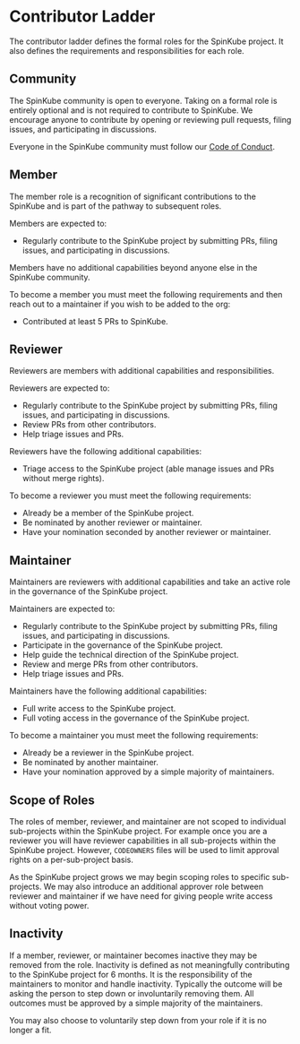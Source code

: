 # Contributor Ladder

The contributor ladder defines the formal roles for the SpinKube project. It also defines the requirements and responsibilities for each role.

## Community

The SpinKube community is open to everyone. Taking on a formal role is entirely optional and is not required to contribute to SpinKube. We encourage anyone to contribute by opening or reviewing pull requests, filing issues, and participating in discussions.

Everyone in the SpinKube community must follow our [Code of Conduct](CODE_OF_CONDUCT.md).

## Member

The member role is a recognition of significant contributions to the SpinKube and is part of the pathway to subsequent roles.

Members are expected to:

- Regularly contribute to the SpinKube project by submitting PRs, filing issues, and participating in discussions.

Members have no additional capabilities beyond anyone else in the SpinKube community.

To become a member you must meet the following requirements and then reach out to a maintainer if you wish to be added to the org:

- Contributed at least 5 PRs to SpinKube.

## Reviewer

Reviewers are members with additional capabilities and responsibilities.

Reviewers are expected to:

- Regularly contribute to the SpinKube project by submitting PRs, filing issues, and participating in discussions.
- Review PRs from other contributors.
- Help triage issues and PRs.

Reviewers have the following additional capabilities:

- Triage access to the SpinKube project (able manage issues and PRs without merge rights).

To become a reviewer you must meet the following requirements:

- Already be a member of the SpinKube project.
- Be nominated by another reviewer or maintainer.
- Have your nomination seconded by another reviewer or maintainer.

## Maintainer

Maintainers are reviewers with additional capabilities and take an active role in the governance of the SpinKube project.

Maintainers are expected to:

- Regularly contribute to the SpinKube project by submitting PRs, filing issues, and participating in discussions.
- Participate in the governance of the SpinKube project.
- Help guide the technical direction of the SpinKube project.
- Review and merge PRs from other contributors.
- Help triage issues and PRs.

Maintainers have the following additional capabilities:

- Full write access to the SpinKube project.
- Full voting access in the governance of the SpinKube project.

To become a maintainer you must meet the following requirements:

- Already be a reviewer in the SpinKube project.
- Be nominated by another maintainer.
- Have your nomination approved by a simple majority of maintainers.

## Scope of Roles

The roles of member, reviewer, and maintainer are not scoped to individual sub-projects within the SpinKube project. For example once you are a reviewer you will have reviewer capabilities in all sub-projects within the SpinKube project. However, `CODEOWNERS` files will be used to limit approval rights on a per-sub-project basis.

As the SpinKube project grows we may begin scoping roles to specific sub-projects. We may also introduce an additional approver role between reviewer and maintainer if we have need for giving people write access without voting power.

## Inactivity

If a member, reviewer, or maintainer becomes inactive they may be removed from the role. Inactivity is defined as not meaningfully contributing to the SpinKube project for 6 months. It is the responsibility of the maintainers to monitor and handle inactivity. Typically the outcome will be asking the person to step down or involuntarily removing them. All outcomes must be approved by a simple majority of the maintainers.

You may also choose to voluntarily step down from your role if it is no longer a fit.
